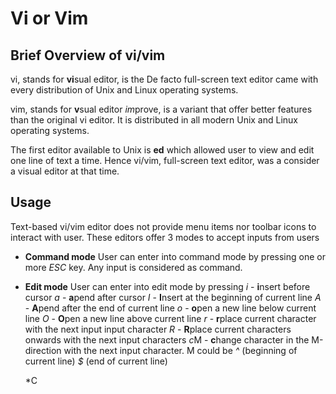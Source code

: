 # Vi or Vim

## Brief Overview of vi/vim

vi, stands for **vi**sual editor, is the De facto full-screen text editor came with every distribution of Unix and Linux operating systems.

vim, stands for **v**sual editor *im*prove, is a variant that offer better features than the original vi editor. It is distributed in all modern Unix and Linux operating systems.

The first editor available to Unix is **ed** which allowed user to view and edit one line of text a time.  Hence vi/vim, full-screen text editor, was a consider a visual editor at that time.

## Usage

Text-based vi/vim editor does not provide menu items nor toolbar icons to interact with user. These editors offer 3 modes to accept inputs from users

- **Command mode**
  User can enter into command mode by pressing one or more *ESC* key.
  Any input is considered as command. 
  
- **Edit mode**
  User can enter into edit mode by pressing 
  *i*   - **i**nsert before cursor
  *a*   - **a**pend after cursor
  *I*   - **I**nsert at the beginning of current line
  *A*   - **A**pend after the end of current line
  *o*   - **o**pen a new line below current line
  *O*   - **O**pen a new line above current line
  *r*   - **r**place current character with the next input input character
  *R*   - **R**place current characters onwards with the next input characters
  *c*M  - **c**hange character in the M-direction with the next input character.
          M could be
            *^* (beginning of current line)
            *$* (end of current line)
                    
  *C
